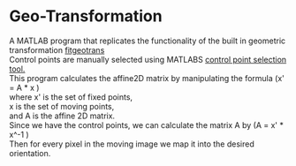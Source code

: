 # Geo-Transformation   
A MATLAB program that replicates the functionality of the built in geometric transformation [fitgeotrans](https://www.mathworks.com/help/images/ref/fitgeotrans.html)   
Control points are manually selected using MATLABS [control point selection tool.](https://www.mathworks.com/help/images/ref/cpselect.html)    
This program calculates the affine2D matrix by manipulating the formula (x' = A * x )   
where x' is the set of fixed points,   
x is the set of moving points,   
and A is the affine 2D matrix.     
Since we have the control points, we can calculate the matrix A by (A = x' * x^-1 )   
Then for every pixel in the moving image we map it into the desired orientation.
